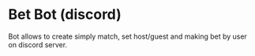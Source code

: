 # Bet Bot (discord)
Bot allows to create simply match, set host/guest and making bet by user on discord server.
